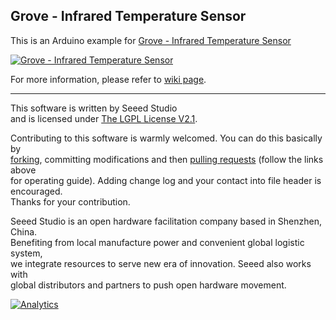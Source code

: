 Grove - Infrared Temperature Sensor
-----------------------------------

This is an Arduino example for [Grove - Infrared Temperature Sensor](http://www.seeedstudio.com/depot/grove-infrared-temperature-sensor-p-1058.html?cPath=25_27)

[![Grove - Infrared Temperature Sensor](http://www.seeedstudio.com/depot/bmz_cache/7/778272722734a8c4e5ceaba224ab14c9.image.114x85.jpg)](http://www.seeedstudio.com/depot/grove-infrared-temperature-sensor-p-1058.html?cPath=25_27)

For more information, please refer to [wiki page](http://www.seeedstudio.com/wiki/Grove_-_Infrared_temperature_sensor).

----

This software is written by Seeed Studio<br>
and is licensed under [The LGPL License V2.1](http://www.seeedstudio.com/wiki/Grove_-_I2C_Motor_Driver_V1.1). 

Contributing to this software is warmly welcomed. You can do this basically by<br>
[forking](https://help.github.com/articles/fork-a-repo), committing modifications and then [pulling requests](https://help.github.com/articles/using-pull-requests) (follow the links above<br>
for operating guide). Adding change log and your contact into file header is encouraged.<br>
Thanks for your contribution.

Seeed Studio is an open hardware facilitation company based in Shenzhen, China. <br>
Benefiting from local manufacture power and convenient global logistic system, <br>
we integrate resources to serve new era of innovation. Seeed also works with <br>
global distributors and partners to push open hardware movement.<br>





[![Analytics](https://ga-beacon.appspot.com/UA-46589105-3/Grove_Infrared_Temperature_Sensor)](https://github.com/igrigorik/ga-beacon)
